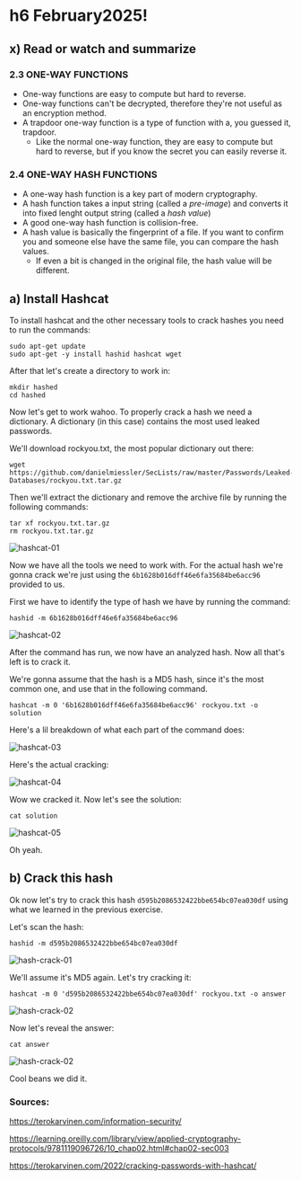 # h6 February2025!

## x) Read or watch and summarize

### 2.3 ONE-WAY FUNCTIONS

* One-way functions are easy to compute but hard to reverse.
* One-way functions can't be decrypted, therefore they're not useful as an encryption method.
* A trapdoor one-way function is a type of function with a, you guessed it, trapdoor.
    * Like the normal one-way function, they are easy to compute but hard to reverse, but if you know the secret you can easily reverse it.

### 2.4 ONE-WAY HASH FUNCTIONS

* A one-way hash function is a key part of modern cryptography.
* A hash function takes a input string (called a *pre-image*) and converts it into fixed lenght output string (called a *hash value*)
* A good one-way hash function is collision-free.
* A hash value is basically the fingerprint of a file. If you want to confirm you and someone else have the same file, you can compare the hash values.
   * If even a bit is changed in the original file, the hash value will be different.

## a) Install Hashcat

To install hashcat and the other necessary tools to crack hashes you need to run the commands:

    sudo apt-get update
    sudo apt-get -y install hashid hashcat wget

 After that let's create a directory to work in:

    mkdir hashed
    cd hashed
    
Now let's get to work wahoo. 
To properly crack a hash we need a dictionary. A dictionary (in this case) contains the most used leaked passwords.

We'll download rockyou.txt, the most popular dictionary out there:
    
    wget https://github.com/danielmiessler/SecLists/raw/master/Passwords/Leaked-Databases/rockyou.txt.tar.gz

Then we'll extract the dictionary and remove the archive file by running the following commands:

    tar xf rockyou.txt.tar.gz
    rm rockyou.txt.tar.gz

![hashcat-01](https://github.com/whatmurder/information-security/blob/main/img/h6-a-01.png)

Now we have all the tools we need to work with. For the actual hash we're gonna crack we're just using the `6b1628b016dff46e6fa35684be6acc96` provided to us.

First we have to identify the type of hash we have by running the command:

    hashid -m 6b1628b016dff46e6fa35684be6acc96

![hashcat-02](https://github.com/whatmurder/information-security/blob/main/img/h6-a-02.png)

After the command has run, we now have an analyzed hash. Now all that's left is to crack it.

We're gonna assume that the hash is a MD5 hash, since it's the most common one, and use that in the following command.

    hashcat -m 0 '6b1628b016dff46e6fa35684be6acc96' rockyou.txt -o solution

Here's a lil breakdown of what each part of the command does:

![hashcat-03](https://github.com/whatmurder/information-security/blob/main/img/h6-a-03.png)

Here's the actual cracking:

![hashcat-04](https://github.com/whatmurder/information-security/blob/main/img/h6-a-04.png)

Wow we cracked it. Now let's see the solution:

    cat solution

![hashcat-05](https://github.com/whatmurder/information-security/blob/main/img/h6-a-05.png)

Oh yeah.

## b) Crack this hash

Ok now let's try to crack this hash `d595b2086532422bbe654bc07ea030df` using what we learned in the previous exercise.

Let's scan the hash:

    hashid -m d595b2086532422bbe654bc07ea030df

![hash-crack-01](https://github.com/whatmurder/information-security/blob/main/img/h6-b-01.png)

We'll assume it's MD5 again. Let's try cracking it:

    hashcat -m 0 'd595b2086532422bbe654bc07ea030df' rockyou.txt -o answer

![hash-crack-02](https://github.com/whatmurder/information-security/blob/main/img/h6-b-02.png)

Now let's reveal the answer:

    cat answer

![hash-crack-02](https://github.com/whatmurder/information-security/blob/main/img/h6-b-03.png)

Cool beans we did it.

### Sources:

https://terokarvinen.com/information-security/

https://learning.oreilly.com/library/view/applied-cryptography-protocols/9781119096726/10_chap02.html#chap02-sec003

https://terokarvinen.com/2022/cracking-passwords-with-hashcat/
